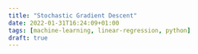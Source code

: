```yaml
---
title: "Stochastic Gradient Descent"
date: 2022-01-31T16:24:09+01:00
tags: [machine-learning, linear-regression, python]
draft: true
---
```


